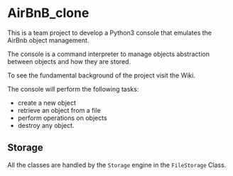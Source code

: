 # AirBnB_clone
This is a team project to develop a Python3 console that emulates the AirBnb object management.

The console is a command interpreter to manage objects abstraction between objects and how they are stored.

To see the fundamental background of the project visit the Wiki.

The console will perform the following tasks:

* create a new object
* retrieve an object from a file
* perform operations on objects
* destroy any object.

## Storage
All the classes are handled by the `Storage` engine in the `FileStorage` Class.
